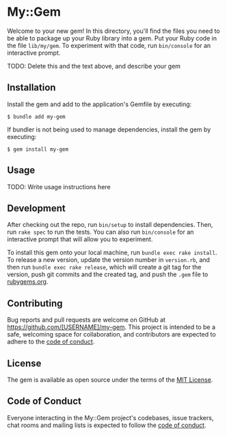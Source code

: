 # My::Gem

Welcome to your new gem! In this directory, you'll find the files you need to be able to package up your Ruby library into a gem. Put your Ruby code in the file `lib/my/gem`. To experiment with that code, run `bin/console` for an interactive prompt.

TODO: Delete this and the text above, and describe your gem

## Installation

Install the gem and add to the application's Gemfile by executing:

    $ bundle add my-gem

If bundler is not being used to manage dependencies, install the gem by executing:

    $ gem install my-gem

## Usage

TODO: Write usage instructions here

## Development

After checking out the repo, run `bin/setup` to install dependencies. Then, run `rake spec` to run the tests. You can also run `bin/console` for an interactive prompt that will allow you to experiment.

To install this gem onto your local machine, run `bundle exec rake install`. To release a new version, update the version number in `version.rb`, and then run `bundle exec rake release`, which will create a git tag for the version, push git commits and the created tag, and push the `.gem` file to [rubygems.org](https://rubygems.org).

## Contributing

Bug reports and pull requests are welcome on GitHub at https://github.com/[USERNAME]/my-gem. This project is intended to be a safe, welcoming space for collaboration, and contributors are expected to adhere to the [code of conduct](https://github.com/[USERNAME]/my-gem/blob/main/CODE_OF_CONDUCT.md).

## License

The gem is available as open source under the terms of the [MIT License](https://opensource.org/licenses/MIT).

## Code of Conduct

Everyone interacting in the My::Gem project's codebases, issue trackers, chat rooms and mailing lists is expected to follow the [code of conduct](https://github.com/[USERNAME]/my-gem/blob/main/CODE_OF_CONDUCT.md).
